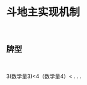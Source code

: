 <h1>斗地主实现机制</h1><br>
<h2>牌型</h2>
  <p>3(数学量3)<4（数学量4）< . . .<A<2(数学量15)<小王(number16)<大王（number）</p>
